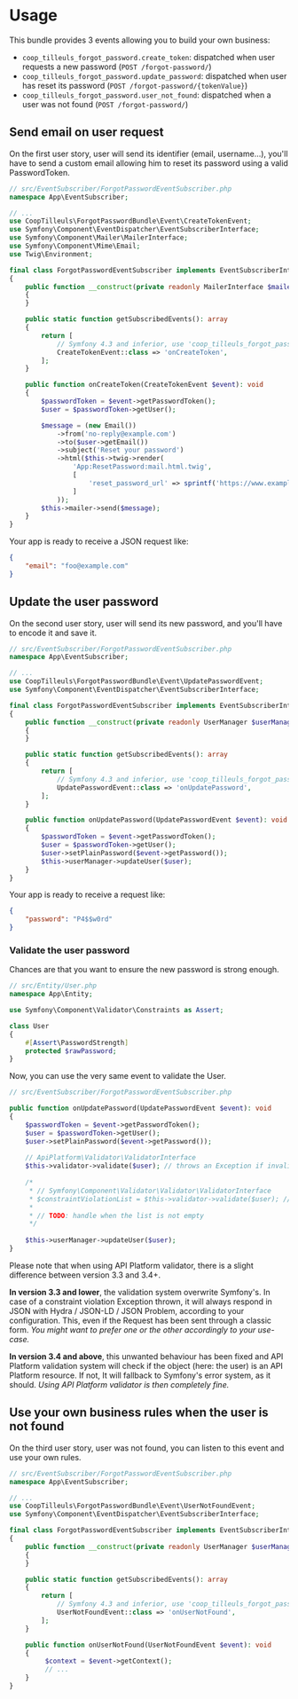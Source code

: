 # Usage

This bundle provides 3 events allowing you to build your own business:

- `coop_tilleuls_forgot_password.create_token`: dispatched when user requests a new password (`POST /forgot-password/`)
- `coop_tilleuls_forgot_password.update_password`: dispatched when user has reset its
  password (`POST /forgot-password/{tokenValue}`)
- `coop_tilleuls_forgot_password.user_not_found`: dispatched when a user was not found (`POST /forgot-password/`)

## Send email on user request

On the first user story, user will send its identifier (email, username...), you'll have to send a custom email
allowing him to reset its password using a valid PasswordToken.

```php
// src/EventSubscriber/ForgotPasswordEventSubscriber.php
namespace App\EventSubscriber;

// ...
use CoopTilleuls\ForgotPasswordBundle\Event\CreateTokenEvent;
use Symfony\Component\EventDispatcher\EventSubscriberInterface;
use Symfony\Component\Mailer\MailerInterface;
use Symfony\Component\Mime\Email;
use Twig\Environment;

final class ForgotPasswordEventSubscriber implements EventSubscriberInterface
{
    public function __construct(private readonly MailerInterface $mailer, private readonly Environment $twig)
    {
    }

    public static function getSubscribedEvents(): array
    {
        return [
            // Symfony 4.3 and inferior, use 'coop_tilleuls_forgot_password.create_token' event name
            CreateTokenEvent::class => 'onCreateToken',
        ];
    }

    public function onCreateToken(CreateTokenEvent $event): void
    {
        $passwordToken = $event->getPasswordToken();
        $user = $passwordToken->getUser();

        $message = (new Email())
            ->from('no-reply@example.com')
            ->to($user->getEmail())
            ->subject('Reset your password')
            ->html($this->twig->render(
                'App:ResetPassword:mail.html.twig',
                [
                    'reset_password_url' => sprintf('https://www.example.com/forgot-password/%s', $passwordToken->getToken()),
                ]
            ));
        $this->mailer->send($message);
    }
}
```

Your app is ready to receive a JSON request like:

```json
{
    "email": "foo@example.com"
}
```

## Update the user password

On the second user story, user will send its new password, and you'll have to encode it and save it.

```php
// src/EventSubscriber/ForgotPasswordEventSubscriber.php
namespace App\EventSubscriber;

// ...
use CoopTilleuls\ForgotPasswordBundle\Event\UpdatePasswordEvent;
use Symfony\Component\EventDispatcher\EventSubscriberInterface;

final class ForgotPasswordEventSubscriber implements EventSubscriberInterface
{
    public function __construct(private readonly UserManager $userManager)
    {
    }

    public static function getSubscribedEvents(): array
    {
        return [
            // Symfony 4.3 and inferior, use 'coop_tilleuls_forgot_password.update_password' event name
            UpdatePasswordEvent::class => 'onUpdatePassword',
        ];
    }

    public function onUpdatePassword(UpdatePasswordEvent $event): void
    {
        $passwordToken = $event->getPasswordToken();
        $user = $passwordToken->getUser();
        $user->setPlainPassword($event->getPassword());
        $this->userManager->updateUser($user);
    }
}
```

Your app is ready to receive a request like:

```json
{
    "password": "P4$$w0rd"
}
```

### Validate the user password

Chances are that you want to ensure the new password is strong enough.

```php
// src/Entity/User.php
namespace App\Entity;

use Symfony\Component\Validator\Constraints as Assert;

class User
{
    #[Assert\PasswordStrength]
    protected $rawPassword;
}
```

Now, you can use the very same event to validate the User.

```php
// src/EventSubscriber/ForgotPasswordEventSubscriber.php

public function onUpdatePassword(UpdatePasswordEvent $event): void
{
    $passwordToken = $event->getPasswordToken();
    $user = $passwordToken->getUser();
    $user->setPlainPassword($event->getPassword());
    
    // ApiPlatform\Validator\ValidatorInterface
    $this->validator->validate($user); // throws an Exception if invalid
    
    /*
     * // Symfony\Component\Validator\Validator\ValidatorInterface
     * $constraintViolationList = $this->validator->validate($user); // returns a ConstraintViolationListInterface which is a \Traversable, \Countable and \ArrayAccess
     * 
     * // TODO: handle when the list is not empty
     */
    
    $this->userManager->updateUser($user);
}
```

Please note that when using API Platform validator, there is a slight difference between version 3.3 and 3.4+.  

**In version 3.3 and lower**, the validation system overwrite Symfony's. In case of a constraint violation Exception thrown, it will always respond in JSON with Hydra / JSON-LD / JSON Problem, according to your configuration. This, even if the Request has been sent through a classic form. _You might want to prefer one or the other accordingly to your use-case._  

**In version 3.4 and above**, this unwanted behaviour has been fixed and API Platform validation system will check if the object (here: the user) is an API Platform resource. If not, It will fallback to Symfony's error system, as it should. _Using API Platform validator is then completely fine._

## Use your own business rules when the user is not found

On the third user story, user was not found, you can listen to this event and use your own rules.

```php
// src/EventSubscriber/ForgotPasswordEventSubscriber.php
namespace App\EventSubscriber;

// ...
use CoopTilleuls\ForgotPasswordBundle\Event\UserNotFoundEvent;
use Symfony\Component\EventDispatcher\EventSubscriberInterface;

final class ForgotPasswordEventSubscriber implements EventSubscriberInterface
{
    public function __construct(private readonly UserManager $userManager)
    {
    }

    public static function getSubscribedEvents(): array
    {
        return [
            // Symfony 4.3 and inferior, use 'coop_tilleuls_forgot_password.user_not_found' event name
            UserNotFoundEvent::class => 'onUserNotFound',
        ];
    }

    public function onUserNotFound(UserNotFoundEvent $event): void
    {
         $context = $event->getContext();
         // ...
    }
}
```
